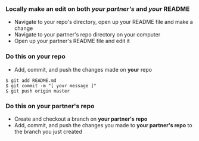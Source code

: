 ### Locally make an edit on both *your partner's* and *your* README
- Navigate to your repo's directory, open up your README file and make a change
- Navigate to your partner's repo directory on your computer
- Open up your partner's README file and edit it

### Do this on **your** repo
- Add, commit, and push the changes made on **your** repo
```
$ git add README.md
$ git commit -m "[ your message ]"
$ git push origin master
```

### Do this on your **partner's** repo
- Create and checkout a branch on **your partner's repo**
- Add, commit, and push the changes you made to **your partner's repo** to the branch you just created

